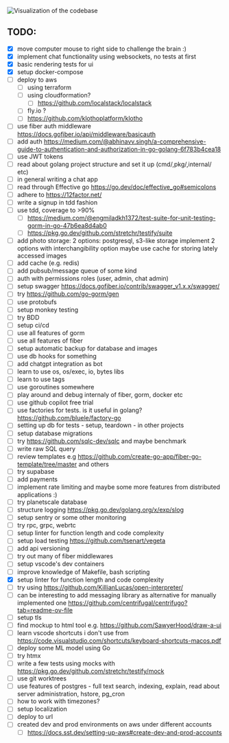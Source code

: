 ![Visualization of the codebase](./diagram.svg)

## TODO:

- [x] move computer mouse to right side to challenge the brain :)
- [x] implement chat functionality using websockets, no tests at first
- [x] basic rendering tests for ui
- [x] setup docker-compose
- [ ] deploy to aws
  - [ ] using terraform
  - [ ] using cloudformation?
    - [ ] https://github.com/localstack/localstack
  - [ ] fly.io ?
  - [ ] https://github.com/klothoplatform/klotho
- [ ] use fiber auth middleware https://docs.gofiber.io/api/middleware/basicauth
- [ ] add auth https://medium.com/@abhinavv.singh/a-comprehensive-guide-to-authentication-and-authorization-in-go-golang-6f783b4cea18
- [ ] use JWT tokens
- [ ] read about golang project structure and set it up (cmd/,pkg/,internal/ etc)
- [ ] in general writing a chat app
- [ ] read through Effective go https://go.dev/doc/effective_go#semicolons
- [ ] adhere to https://12factor.net/
- [ ] write a signup in tdd fashion
- [ ] use tdd, coverage to >90%
  - [ ] https://medium.com/@engmiladkh1372/test-suite-for-unit-testing-gorm-in-go-47b6ea8d4ab0
  - [ ] https://pkg.go.dev/github.com/stretchr/testify/suite
- [ ] add photo storage: 2 options: postgresql, s3-like storage
      implement 2 options with interchangibility option
      maybe use cache for storing lately accessed images
- [ ] add cache (e.g. redis)
- [ ] add pubsub/message queue of some kind
- [ ] auth with permissions roles (user, admin, chat admin)
- [ ] setup swagger https://docs.gofiber.io/contrib/swagger_v1.x.x/swagger/
- [ ] try https://github.com/go-gorm/gen
- [ ] use protobufs
- [ ] setup monkey testing
- [ ] try BDD
- [ ] setup ci/cd
- [ ] use all features of gorm
- [ ] use all features of fiber
- [ ] setup automatic backup for database and images
- [ ] use db hooks for something
- [ ] add chatgpt integration as bot
- [ ] learn to use os, os/exec, io, bytes libs
- [ ] learn to use tags
- [ ] use goroutines somewhere
- [ ] play around and debug internaly of fiber, gorm, docker etc
- [ ] use github copilot free trial
- [ ] use factories for tests. is it useful in golang? https://github.com/bluele/factory-go
- [ ] setting up db for tests - setup, teardown - in other projects
- [ ] setup database migrations
- [ ] try https://github.com/sqlc-dev/sqlc and maybe benchmark
- [ ] write raw SQL query
- [ ] review templates e.g https://github.com/create-go-app/fiber-go-template/tree/master and others
- [ ] try supabase
- [ ] add payments
- [ ] implement rate limiting and maybe some more features from distributed applications :)
- [ ] try planetscale database
- [ ] structure logging https://pkg.go.dev/golang.org/x/exp/slog
- [ ] setup sentry or some other monitoring
- [ ] try rpc, grpc, webrtc
- [ ] setup linter for function length and code complexity
- [ ] setup load testing https://github.com/tsenart/vegeta
- [ ] add api versioning
- [ ] try out many of fiber middlewares
- [ ] setup vscode's dev containers
- [ ] improve knowledge of Makefile, bash scripting
- [x] setup linter for function length and code complexity
- [ ] try using https://github.com/KillianLucas/open-interpreter/
- [ ] can be interesting to add messaging library as alternative for manually implemented one https://github.com/centrifugal/centrifugo?tab=readme-ov-file
- [ ] setup tls
- [ ] find mockup to html tool e.g. https://github.com/SawyerHood/draw-a-ui
- [ ] learn vscode shortcuts i don't use from https://code.visualstudio.com/shortcuts/keyboard-shortcuts-macos.pdf
- [ ] deploy some ML model using Go
- [ ] try htmx
- [ ] write a few tests using mocks with https://pkg.go.dev/github.com/stretchr/testify/mock
- [ ] use git worktrees
- [ ] use features of postgres - full text search, indexing, explain, read about server administration, hstore, pg_cron
- [ ] how to work with timezones?
- [ ] setup localization
- [ ] deploy to url
- [ ] created dev and prod environments on aws under different accounts
  - [ ] https://docs.sst.dev/setting-up-aws#create-dev-and-prod-accounts

